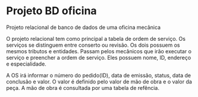 # Projeto BD oficina
 Projeto relacional de banco de dados de uma oficina mecânica


O projeto relacional tem como principal a tabela de ordem de serviço. Os serviços se distinguem entre conserto ou revisão. Os dois possuem os mesmos tributos e entidades. Passam pelos mecânicos que irão executar o serviço e preencher a ordem de serviço. Eles possuem nome, ID, endereço e especialidade.
 
A OS irá informar o número do pedido(ID), data de emissão, status, data de conclusão e valor. O valor é definido pelo valor de mão de obra e o valor da peça. A mão de obra é consultada por uma tabela de refência.

